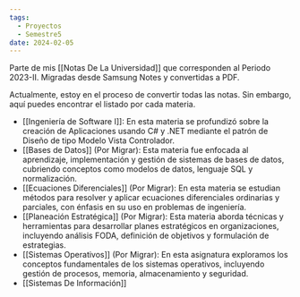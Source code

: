 ```yaml
---
tags:
  - Proyectos
  - Semestre5
date: 2024-02-05
---
```

Parte de mis [[Notas De La Universidad]] que corresponden al Periodo 2023-II. Migradas desde Samsung Notes y convertidas a PDF.

Actualmente, estoy en el proceso de convertir todas las notas. Sin embargo, aquí puedes encontrar el listado por cada materia.

- [[Ingeniería de Software I]]: En esta materia se profundizó sobre la creación de Aplicaciones usando C# y .NET mediante el patrón de Diseño de tipo Modelo Vista Controlador.
- [[Bases de Datos]] (Por Migrar): Esta materia fue enfocada al aprendizaje, implementación y gestión de sistemas de bases de datos, cubriendo conceptos como modelos de datos, lenguaje SQL y normalización.
- [[Ecuaciones Diferenciales]] (Por Migrar): En esta materia se estudian métodos para resolver y aplicar ecuaciones diferenciales ordinarias y parciales, con énfasis en su uso en problemas de ingeniería.
- [[Planeación Estratégica]] (Por Migrar): Esta materia aborda técnicas y herramientas para desarrollar planes estratégicos en organizaciones, incluyendo análisis FODA, definición de objetivos y formulación de estrategias.
- [[Sistemas Operativos]] (Por Migrar): En esta asignatura exploramos los conceptos fundamentales de los sistemas operativos, incluyendo gestión de procesos, memoria, almacenamiento y seguridad.
- [[Sistemas De Información]]
